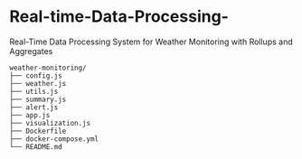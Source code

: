 # Real-time-Data-Processing-
 Real-Time Data Processing System for Weather Monitoring with Rollups and Aggregates

```
weather-monitoring/
├── config.js
├── weather.js
├── utils.js
├── summary.js
├── alert.js
├── app.js
├── visualization.js
├── Dockerfile
├── docker-compose.yml
└── README.md
```
